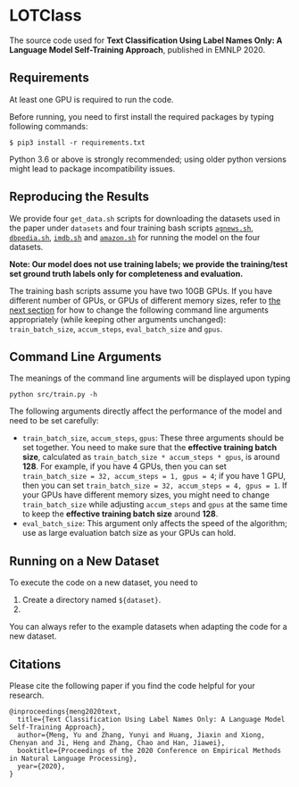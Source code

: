 # LOTClass

The source code used for **Text Classification Using Label Names Only: A Language Model Self-Training Approach**, published in EMNLP 2020.

## Requirements

At least one GPU is required to run the code.

Before running, you need to first install the required packages by typing following commands:

```
$ pip3 install -r requirements.txt
```

Python 3.6 or above is strongly recommended; using older python versions might lead to package incompatibility issues.

## Reproducing the Results

We provide four ```get_data.sh``` scripts for downloading the datasets used in the paper under ```datasets``` and four training bash scripts [```agnews.sh```](agnews.sh), [```dbpedia.sh```](dbpedia.sh), [```imdb.sh```](imdb.sh) and [```amazon.sh```](amazon.sh) for running the model on the four datasets.

**Note: Our model does not use training labels; we provide the training/test set ground truth labels only for completeness and evaluation.**

The training bash scripts assume you have two 10GB GPUs. If you have different number of GPUs, or GPUs of different memory sizes, refer to [the next section](#command-line-arguments) for how to change the following command line arguments appropriately (while keeping other arguments unchanged): ```train_batch_size```, ```accum_steps```, ```eval_batch_size``` and ```gpus```.

## Command Line Arguments

The meanings of the command line arguments will be displayed upon typing
```
python src/train.py -h
```
The following arguments directly affect the performance of the model and need to be set carefully:

* ```train_batch_size```, ```accum_steps```, ```gpus```: These three arguments should be set together. You need to make sure that the **effective training batch size**, calculated as ```train_batch_size * accum_steps * gpus```, is around **128**. For example, if you have 4 GPUs, then you can set ```train_batch_size = 32, accum_steps = 1, gpus = 4```; if you have 1 GPU, then you can set ```train_batch_size = 32, accum_steps = 4, gpus = 1```. If your GPUs have different memory sizes, you might need to change ```train_batch_size``` while adjusting ```accum_steps``` and ```gpus``` at the same time to keep the **effective training batch size** around **128**.
* ```eval_batch_size```: This argument only affects the speed of the algorithm; use as large evaluation batch size as your GPUs can hold. 

## Running on a New Dataset

To execute the code on a new dataset, you need to 

1. Create a directory named ```${dataset}```.
2. 

You can always refer to the example datasets when adapting the code for a new dataset.

## Citations

Please cite the following paper if you find the code helpful for your research.
```
@inproceedings{meng2020text,
  title={Text Classification Using Label Names Only: A Language Model Self-Training Approach},
  author={Meng, Yu and Zhang, Yunyi and Huang, Jiaxin and Xiong, Chenyan and Ji, Heng and Zhang, Chao and Han, Jiawei},
  booktitle={Proceedings of the 2020 Conference on Empirical Methods in Natural Language Processing},
  year={2020},
}
```
